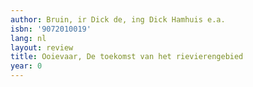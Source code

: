```yaml
---
author: Bruin, ir Dick de, ing Dick Hamhuis e.a.
isbn: '9072010019'
lang: nl
layout: review
title: Ooievaar, De toekomst van het rievierengebied
year: 0
---
```


